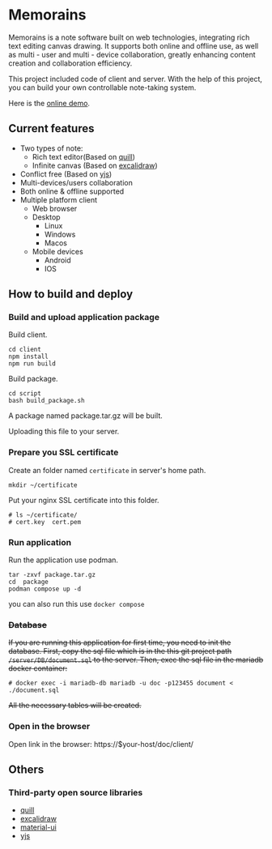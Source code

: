 # Memorains
Memorains is a note software built on web technologies, integrating rich text editing canvas drawing. It supports both online and offline use, as well as multi - user and multi - device collaboration, greatly enhancing content creation and collaboration efficiency.

This project included code of client and server. With the help of this project, you can build your own controllable note-taking system.

Here is the [online demo](https://note.lirunlong.com/doc/client/).

## Current features
- Two types of note:
    - Rich text editor(Based on [quill](https://github.com/slab/quill))
    - Infinite canvas (Based on [excalidraw](https://github.com/excalidraw/excalidraw)) 
- Conflict free (Based on [yjs](https://github.com/yjs/yjs))
- Multi-devices/users collaboration
- Both online & offline supported 
- Multiple platform client
    - Web browser
    - Desktop
        - Linux
        - Windows
        - Macos
    - Mobile devices
        - Android
        - IOS

## How to build and deploy
### Build and upload application package
Build client.
```
cd client
npm install
npm run build
```

Build package.
```
cd script
bash build_package.sh
```
A package named package.tar.gz will be built.

Uploading this file to your server.

### Prepare you SSL certificate
Create an folder named `certificate` in server's home path.
``` shell 
mkdir ~/certificate
```
Put your nginx SSL certificate into this folder.
```
# ls ~/certificate/
# cert.key  cert.pem
```

### Run application
Run the application use podman.
```
tar -zxvf package.tar.gz
cd  package
podman compose up -d
```
you can also run this use `docker compose`

### ~~Database~~
~~If you are running this application for first time, you need to init the database.
First, copy the sql file which is in the this git project path `/server/DB/document.sql` to the server.
Then, exec the sql file in the mariadb docker container:~~
```
# docker exec -i mariadb-db mariadb -u doc -p123455 document < ./document.sql
```
~~All the necessary tables will be created.~~

### Open in the browser
Open link in the browser: https://$your-host/doc/client/


## Others
### Third-party open source libraries
- [quill](https://github.com/slab/quill)
- [excalidraw](https://github.com/excalidraw/excalidraw)
- [material-ui](https://github.com/mui/material-ui)
- [yjs](https://github.com/yjs/yjs)
